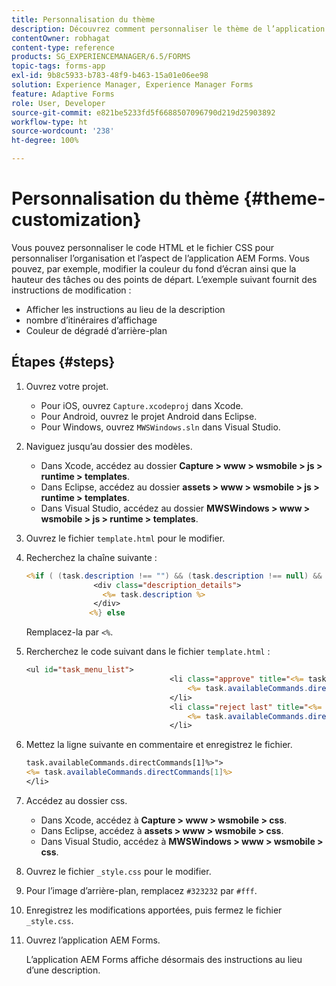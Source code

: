 ```yaml
---
title: Personnalisation du thème
description: Découvrez comment personnaliser le thème de l’application AEM Forms. Vous pouvez personnaliser le code HTML et le fichier CSS pour personnaliser l’organisation et l’aspect de l’application AEM Forms.
contentOwner: robhagat
content-type: reference
products: SG_EXPERIENCEMANAGER/6.5/FORMS
topic-tags: forms-app
exl-id: 9b8c5933-b783-48f9-b463-15a01e06ee98
solution: Experience Manager, Experience Manager Forms
feature: Adaptive Forms
role: User, Developer
source-git-commit: e821be5233fd5f6688507096790d219d25903892
workflow-type: ht
source-wordcount: '238'
ht-degree: 100%

---
```


# Personnalisation du thème {#theme-customization}

Vous pouvez personnaliser le code HTML et le fichier CSS pour personnaliser l’organisation et l’aspect de l’application AEM Forms. Vous pouvez, par exemple, modifier la couleur du fond d’écran ainsi que la hauteur des tâches ou des points de départ. L’exemple suivant fournit des instructions de modification :

* Afficher les instructions au lieu de la description
* nombre d’itinéraires d’affichage
* Couleur de dégradé d’arrière-plan

## Étapes {#steps}

1. Ouvrez votre projet.

   * Pour iOS, ouvrez `Capture.xcodeproj` dans Xcode.
   * Pour Android, ouvrez le projet Android dans Eclipse.
   * Pour Windows, ouvrez `MWSWindows.sln` dans Visual Studio.

1. Naviguez jusqu’au dossier des modèles.

   * Dans Xcode, accédez au dossier **Capture > www > wsmobile > js > runtime > templates**.
   * Dans Eclipse, accédez au dossier **assets > www > wsmobile > js > runtime > templates**.
   * Dans Visual Studio, accédez au dossier **MWSWindows > www > wsmobile > js > runtime > templates**.

1. Ouvrez le fichier `template.html` pour le modifier.
1. Recherchez la chaîne suivante :

   ```jsp
   <%if ( (task.description !== "") && (task.description !== null) && (typeof task.description !== null) && (typeof task.description !== 'undefined') ) {%>
                  <div class="description_details">
                    <%= task.description %>
                  </div>
                 <%} else
   ```

   Remplacez-la par `<%`.

1. Rercherchez le code suivant dans le fichier `template.html` :

   ```jsp
   <ul id="task_menu_list">
                                   <li class="approve" title="<%= task.availableCommands.directCommands[0]%>" data-routename="<%= task.availableCommands.directCommands[0]%>">
                                       <%= task.availableCommands.directCommands[0]%>
                                   </li>
                                   <li class="reject last" title="<%= task.availableCommands.directCommands[1]%>" data-routename="<%= task.availableCommands.directCommands[1]%>">
                                       <%= task.availableCommands.directCommands[1]%>
                                   </li>
   ```

1. Mettez la ligne suivante en commentaire et enregistrez le fichier.

   ```jsp
   task.availableCommands.directCommands[1]%>">
   <%= task.availableCommands.directCommands[1]%>
   </li>
   ```

1. Accédez au dossier css.

   * Dans Xcode, accédez à **Capture > www > wsmobile > css**.
   * Dans Eclipse, accédez à **assets > www > wsmobile > css**.
   * Dans Visual Studio, accédez à **MWSWindows > www > wsmobile > css**.

1. Ouvrez le fichier `_style.css` pour le modifier.
1. Pour l’image d’arrière-plan, remplacez `#323232` par `#fff`.
1. Enregistrez les modifications apportées, puis fermez le fichier `_style.css`.
1. Ouvrez l’application AEM Forms.

   L’application AEM Forms affiche désormais des instructions au lieu d’une description.
